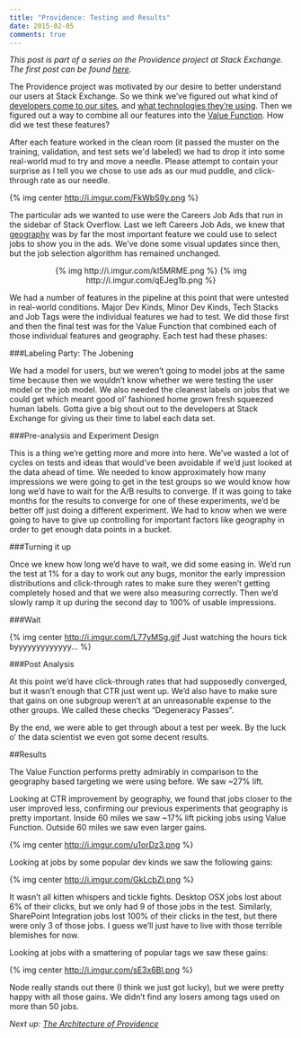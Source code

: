 ```yaml
---
title: "Providence: Testing and Results"
date: 2015-02-05
comments: true
---
```


*This post is part of a series on the Providence project at Stack Exchange.  The first post can be found [here](http://kevinmontrose.com/2015/01/27/providence-machine-learning-at-stack-exchange/).*

The Providence project was motivated by our desire to better understand our users at Stack Exchange. So we think we’ve figured out what kind of [developers come to our sites](http://kevinmontrose.com/2015/01/27/providence-machine-learning-at-stack-exchange/), and [what technologies they’re using](http://kevinmontrose.com/2015/01/29/providence-what-technologies-do-you-know/). Then we figured out a way to combine all our features into the [Value Function](http://kevinmontrose.com/2015/02/04/providence-matching-people-to-jobs/). How did we test these features?

After each feature worked in the clean room (it passed the muster on the training, validation, and test sets we'd labeled) we had to drop it into some real-world mud to try and move a needle. Please attempt to contain your surprise as I tell you we chose to use ads as our mud puddle, and click-through rate as our needle.

{% img center http://i.imgur.com/FkWbS9y.png %}

The particular ads we wanted to use were the Careers Job Ads that run in the sidebar of Stack Overflow. Last we left Careers Job Ads, we knew that [geography](http://jasonpunyon.com/blog/2013/01/20/geographys-the-fuck/) was by far the most important feature we could use to select jobs to show you in the ads. We’ve done some visual updates since then, but the job selection algorithm has remained unchanged.

<p style="text-align:center">
{% img http://i.imgur.com/kl5MRME.png %} {% img http://i.imgur.com/qEJeg1b.png %}
</p>

We had a number of features in the pipeline at this point that were untested in real-world conditions. Major Dev Kinds, Minor Dev Kinds, Tech Stacks and Job Tags were the individual features we had to test. We did those first and then the final test was for the Value Function that combined each of those individual features and geography. Each test had these phases:

###Labeling Party: The Jobening

We had a model for users, but we weren’t going to model jobs at the same time because then we wouldn’t know whether we were testing the user model or the job model. We also needed the cleanest labels on jobs that we could get which meant good ol’ fashioned home grown fresh squeezed human labels. Gotta give a big shout out to the developers at Stack Exchange for giving us their time to label each data set.

###Pre-analysis and Experiment Design

This is a thing we’re getting more and more into here. We’ve wasted a lot of cycles on tests and ideas that would’ve been avoidable if we’d just looked at the data ahead of time. We needed to know approximately how many impressions we were going to get in the test groups so we would know how long we’d have to wait for the A/B results to converge. If it was going to take months for the results to converge for one of these experiments, we’d be better off just doing a different experiment. We had to know when we were going to have to give up controlling for important factors like geography in order to get enough data points in a bucket.

###Turning it up

Once we knew how long we’d have to wait, we did some easing in. We’d run the test at 1% for a day to work out any bugs, monitor the early impression distributions and click-through rates to make sure they weren’t getting completely hosed and that we were also measuring correctly. Then we’d slowly ramp it up during the second day to 100% of usable impressions.

###Wait

{% img center http://i.imgur.com/L77yMSg.gif Just watching the hours tick byyyyyyyyyyyyy... %}

###Post Analysis

At this point we’d have click-through rates that had supposedly converged, but it wasn’t enough that CTR just went up. We’d also have to make sure that gains on one subgroup weren’t at an unreasonable expense to the other groups. We called these checks “Degeneracy Passes”.

By the end, we were able to get through about a test per week. By the luck o’ the data scientist we even got some decent results.

##Results

The Value Function performs pretty admirably in comparison to the geography based targeting we were using before. We saw ~27% lift. 

Looking at CTR improvement by geography, we found that jobs closer to the user improved less, confirming our previous experiments that geography is pretty important. Inside 60 miles we saw ~17% lift picking jobs using Value Function. Outside 60 miles we saw even larger gains.

{% img center http://i.imgur.com/u1orDz3.png %}

Looking at jobs by some popular dev kinds we saw the following gains:

{% img center http://i.imgur.com/GkLcbZI.png %}

It wasn’t all kitten whispers and tickle fights. Desktop OSX jobs lost about 6% of their clicks, but we only had 9 of those jobs in the test. Similarly, SharePoint Integration jobs lost 100% of their clicks in the test, but there were only 3 of those jobs. I guess we’ll just have to live with those terrible blemishes for now.

Looking at jobs with a smattering of popular tags we saw these gains:

{% img center http://i.imgur.com/sE3x6Bl.png %}

Node really stands out there (I think we just got lucky), but we were pretty happy with all those gains. We didn’t find any losers among tags used on more than 50 jobs.

*Next up: [The Architecture of Providence](http://jasonpunyon.com/blog/2015/02/10/providence-architecture-and-performance/)*